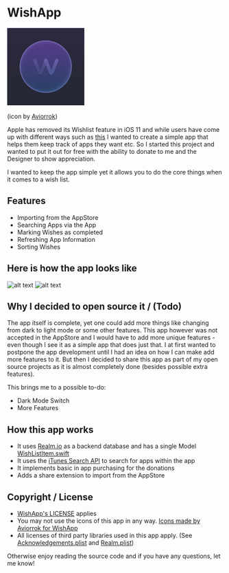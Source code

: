 # WishApp

![icon](https://github.com/sharedRoutine/WishApp/blob/master/WishApp/Assets.xcassets/AppIcon.appiconset/AppIcon60x60%403x.png)

(icon by [Aviorrok](https://twitter.com/AVIROK1))

Apple has removed its Wishlist feature in iOS 11 and while users have come up with different ways such as [this](https://www.reddit.com/r/iphone/comments/8l8mkm/since_apple_removed_the_wishlist_in_ios_11_this/) I wanted to create a simple app that helps them keep track of apps they want etc.
So I started this project and wanted to put it out for free with the ability to donate to me and the Designer to show appreciation.

I wanted to keep the app simple yet it allows you to do the core things when it comes to a wish list.

## Features

- Importing from the AppStore
- Searching Apps via the App
- Marking Wishes as completed
- Refreshing App Information
- Sorting Wishes

## Here is how the app looks like

<div style="text-center">
<img src="https://i.imgur.com/hkSgBYw.png" alt="alt text" width="main view" height="500px">
<img src="https://i.imgur.com/IAZQJfh.png" alt="alt text" width="main view" height="500px">
</div>

## Why I decided to open source it / (Todo)

The app itself is complete, yet one could add more things like changing from dark to light mode or some other features.
This app however was not accepted in the AppStore and I would have to add more unique features - even though I see it as a simple app that does just that.
I at first wanted to postpone the app development until I had an idea on how I can make add more features to it. But then I decided to share this app as part of my open source projects as it is almost completely done (besides possible extra features).

This brings me to a possible to-do:

- Dark Mode Switch
- More Features

## How this app works

- It uses [Realm.io](https://realm.io/docs/swift/latest) as a backend database and has a single Model [WishListItem.swift](https://github.com/sharedRoutine/WishApp/blob/master/WishApp/Objects/WishListItem.swift)
- It uses the [iTunes Search API](https://affiliate.itunes.apple.com/resources/documentation/itunes-store-web-service-search-api/) to search for apps within the app
- It implements basic in app purchasing for the donations
- Adds a share extension to import from the AppStore

## Copyright / License

- [WishApp's LICENSE](https://github.com/sharedRoutine/WishApp/blob/master/LICENSE) applies
- You may not use the icons of this app in any way. [Icons made by Aviorrok for WishApp](https://twitter.com/AVIROK1)
- All licenses of third party libraries used in this app apply. (See [Acknowledgements.plist](https://github.com/sharedRoutine/WishApp/blob/master/WishApp/Acknowledgements.plist) and [Realm.plist](https://github.com/sharedRoutine/WishApp/blob/master/WishApp/Realm.plist))

Otherwise enjoy reading the source code and if you have any questions, let me know!
